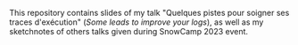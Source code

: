 This repository contains slides of my talk "Quelques pistes pour soigner ses traces d'exécution" (_Some leads to improve your logs_), as well as my sketchnotes of others talks given during SnowCamp 2023 event.
